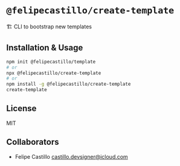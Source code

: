 # `@felipecastillo/create-template`

🏗 CLI to bootstrap new templates

## Installation & Usage

```bash
npm init @felipecastillo/template
# or
npx @felipecastillo/create-template
# or
npm install -g @felipecastillo/create-template
create-template
```

## License

MIT

## Collaborators

- Felipe Castillo <castillo.devsigner@icloud.com>

